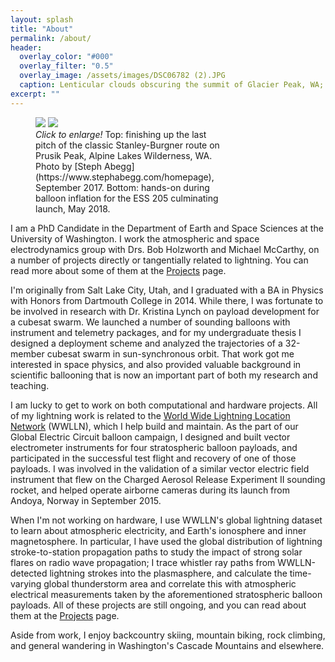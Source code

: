 ```yaml
---
layout: splash
title: "About"
permalink: /about/
header:
  overlay_color: "#000"
  overlay_filter: "0.5"
  overlay_image: /assets/images/DSC06782 (2).JPG
  caption: Lenticular clouds obscuring the summit of Glacier Peak, WA; May 2018
excerpt: ""
---
```


<figure class="double" style="width: 300px" class="align-right">
    <a href="{{ site.url }}{{ site.baseurl }}/assets/images/Prusik_170910_089.jpg"><img src="{{ site.url }}{{ site.baseurl }}/assets/images/Prusik_170910_089.jpg"></a>
    <a href="{{ site.url }}{{ site.baseurl }}/assets/images/IMG_4461.JPG"><img src="{{ site.url }}{{ site.baseurl }}/assets/images/IMG_4461.JPG"></a>
    <figcaption><i>Click to enlarge!</i>  Top: finishing up the last pitch of the classic Stanley-Burgner route on Prusik Peak, Alpine Lakes Wilderness, WA.  Photo by [Steph Abegg](https://www.stephabegg.com/homepage), September 2017.  Bottom: hands-on during balloon inflation for the ESS 205 culminating launch, May 2018. </figcaption>
</figure>

I am a PhD Candidate in the Department of Earth and Space Sciences at the University of Washington.  I work the atmospheric and space electrodynamics group with Drs. Bob Holzworth and Michael McCarthy, on a number of projects directly or tangentially related to lightning. You can read more about some of them at the [Projects](/projects/) page. 

I'm originally from Salt Lake City, Utah, and I graduated with a BA in Physics with Honors from Dartmouth College in 2014.  While there, I was fortunate to be involved in research with Dr. Kristina Lynch on payload development for a cubesat swarm.  We launched a number of sounding balloons with instrument and telemetry packages, and for my undergraduate thesis I designed a deployment scheme and analyzed the trajectories of a 32-member cubesat swarm in sun-synchronous orbit.  That work got me interested in space physics, and also provided valuable background in scientific ballooning that is now an important part of both my research and teaching.

I am lucky to get to work on both computational and hardware projects.  All of my lightning work is related to the [World Wide Lightning Location Network](https://wwlln.net) (WWLLN), which I help build and maintain.  As the part of our Global Electric Circuit balloon campaign, I designed and built vector electrometer instruments for four stratospheric balloon payloads, and participated in the successful test flight and recovery of one of those payloads.  I was involved in the validation of a similar vector electric field instrument that flew on the Charged Aerosol Release Experiment II sounding rocket, and helped operate airborne cameras during its launch from Andoya, Norway in September 2015.

When I'm not working on hardware, I use WWLLN's global lightning dataset to learn about atmospheric electricity, and Earth's ionosphere and inner magnetosphere.  In particular, I have used the global distribution of lightning stroke-to-station propagation paths to study the impact of strong solar flares on radio wave propagation; I trace whistler ray paths from WWLLN-detected lightning strokes into the plasmasphere, and calculate the time-varying global thunderstorm area and correlate this with atmospheric electrical measurements taken by the aforementioned stratospheric balloon payloads.  All of these projects are still ongoing, and you can read about them at the [Projects](/projects/) page.

Aside from work, I enjoy backcountry skiing, mountain biking, rock climbing, and general wandering in Washington's Cascade Mountains and elsewhere.
